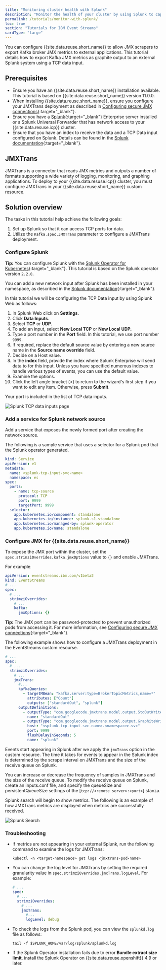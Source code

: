 ```yaml
---
title: "Monitoring cluster health with Splunk"
description: "Monitor the health of your cluster by using Splunk to capture Kafka broker JMX metrics."
permalink: /tutorials/monitor-with-splunk/
toc: true
section: "Tutorials for IBM Event Streams"
cardType: "large"
---
```


You can configure {{site.data.reuse.short_name}} to allow JMX scrapers to export Kafka broker JMX metrics to external applications. This tutorial details how to export Kafka JMX metrics as graphite output to an external Splunk system using a TCP data input.

## Prerequisites

- Ensure you have an {{site.data.reuse.short_name}} installation available. This tutorial is based on {{site.data.reuse.short_name}} version 11.0.0.
- When installing {{site.data.reuse.short_name}}, ensure you configure your JMXTrans deployment as described in  [Configuring secure JMX connections](../../security/secure-jmx-connections/){:target="_blank"}.
- Ensure you have a [Splunk](https://www.splunk.com/){:target="_blank"} Enterprise server installed or a Splunk Universal Forwarder that has network access to your {{site.data.resuse.icp}} cluster.
- Ensure that you have an index to receive the data and a TCP Data input configured on Splunk. Details can be found in the [Splunk documentation](https://docs.splunk.com/Documentation/SplunkCloud/latest/Data/Monitornetworkports){:target="_blank"}.

## JMXTrans

JMXTrans is a connector that reads JMX metrics and outputs a number of formats supporting a wide variety of logging, monitoring, and graphing applications. To deploy to your {{site.data.resuse.icp}} cluster, you must configure JMXTrans in your {{site.data.reuse.short_name}} custom resource.

## Solution overview

The tasks in this tutorial help achieve the following goals:

1. Set up Splunk so that it can access TCP ports for data.
2. Utilize the `Kafka.spec.JMXTrans` parameter to configure a JMXTrans deployment.

### Configure Splunk

**Tip:** You can configure Splunk with the [Splunk Operator for Kubernetes](https://splunk.github.io/splunk-operator/){:target="_blank"}. This tutorial is based on the Splunk operator version `2.2.0`.

You can add a new network input after Splunk has been installed in your namespace, as described in the [Splunk documentation](https://docs.splunk.com/Documentation/SplunkCloud/latest/Data/Monitornetworkports){:target="_blank"}.

In this tutorial we will be configuring the TCP Data input by using Splunk Web as follows:

1. In Splunk Web click on **Settings**.
2. Click **Data Inputs**.
3. Select **TCP** or **UDP**.
4. To add an input, select **New Local TCP** or **New Local UDP.**
5. Type a port number in the **Port** field. In this tutorial, we use port number `9999`.
6. If required, replace the default source value by entering a new source name in the **Source name override** field.
7. Decide on a Host value.
8. In the **index** field, provide the index where Splunk Enterprise will send data to for this input. Unless you have specified numerous indexes to handle various types of events, you can use the default value.
9. Examine the options.
10. Click the left angle bracket (<) to return to the wizard's first step if you want to edit any item. Otherwise, press **Submit**.

Your port is included in the list of TCP data inputs.

![Splunk TCP data inputs page](../../images/Splunk_tcp_data_inputs.png "Screen capture showing TCP port 9999 listed in the Splunk data inputs page.")

### Add a service for Splunk network source

Add a service that exposes the newly formed port after creating the network source.

The following is a sample service that uses a selector for a Splunk pod that the Splunk operator generated.

```yaml
kind: Service
apiVersion: v1
metadata:
  name: <splunk-tcp-input-svc-name>
  namespace: es
spec:
  ports:
    - name: tcp-source
      protocol: TCP
      port: 9999
      targetPort: 9999
  selector:
    app.kubernetes.io/component: standalone
    app.kubernetes.io/instance: splunk-s1-standalone
    app.kubernetes.io/managed-by: splunk-operator
    app.kubernetes.io/name: standalone

```

### Configure JMX for {{site.data.reuse.short_name}}

To expose the JMX port within the cluster, set the `spec.strimziOverrides.kafka.jmxOptions` value to `{}` and enable JMXTrans.

For example:

```yaml
apiVersion: eventstreams.ibm.com/v1beta2
kind: EventStreams
# ...
spec:
  # ...
  strimziOverrides:
    # ...
    kafka:
      jmxOptions: {}
```

**Tip:** The JMX port can be password-protected to prevent unauthorized pods from accessing it. For more information, see [Configuring secure JMX connections](../../security/secure-jmx-connections/){:target="_blank"}.

The following example shows how to configure a JMXTrans deployment in the EventStreams custom resourse.

```yaml
# ...
spec:
  # ...
  strimziOverrides:
    # ...
    jmxTrans:
      #...
      kafkaQueries:
        - targetMBean: "kafka.server:type=BrokerTopicMetrics,name=*"
          attributes: ["Count"]
          outputs: ["standardOut", "splunk"]
      outputDefinitions:
        - outputType: "com.googlecode.jmxtrans.model.output.StdOutWriter"
          name: "standardOut"
        - outputType: "com.googlecode.jmxtrans.model.output.GraphiteWriterFactory"
          host: "<splunk-tcp-input-svc-name>.<namespace>.svc"
          port: 9999
          flushDelayInSeconds: 5
          name: "splunk"
```

Events start appearing in Splunk after we apply the `jmxTrans` option in the custom resource. The time it takes for events to appear in the Splunk index is determined by the scrape interval on JMXTrans and the size of the receive queue on Splunk.

You can increase or decrease the frequency of samples in JMXTrans and the size of the receive queue. To modify the receive queue on Splunk, create an inputs.conf file, and specify the queueSize and persistentQueueSize settings of the [`tcp://<remote server>:<port>`] stanza.

Splunk search will begin to show metrics. The following is an example of how JMXTrans metrics are displayed when metrics are successfully received.

![Splunk Search](../../images/Splunk_tcp_data_inputs_search.png "Screen capture showing JMXTrans metrics being displayed in Splunk.")

### Troubleshooting

- If metrics are not appearing in your external Splunk, run the following command to examine the logs for JMXTrans:

   `kubectl -n <target-namespace> get logs <jmxtrans-pod-name>`

- You can change the log level for JMXTrans by setting the required granularity value in `spec.strimziOverrides.jmxTrans.logLevel`. For example:

   ```yaml
   # ...
   spec:
     # ...
     strimziOverrides:
       # ...
       jmxTrans:
         #...
         logLevel: debug
   ```

- To check the logs from the Splunk pod, you can view the `splunkd.log` file as follows:

   `tail -f $SPLUNK_HOME/var/log/splunk/splunkd.log`

- If the Splunk Operator installation fails due to error **Bundle extract size limit**, install the Splunk Operator on {{site.data.reuse.openshift}} 4.9 or later.
